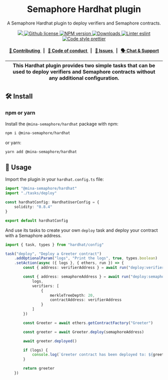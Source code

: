 <p align="center">
    <h1 align="center">
        Semaphore Hardhat plugin
    </h1>
    <p align="center">A Semaphore Hardhat plugin to deploy verifiers and Semaphore contracts.</p>
</p>

<p align="center">
    <a href="https://github.com/mina-semaphore">
        <img src="https://img.shields.io/badge/project-Semaphore-blue.svg?style=flat-square">
    </a>
    <a href="https://github.com/mina-semaphore/semaphore/blob/main/LICENSE">
        <img alt="Github license" src="https://img.shields.io/github/license/mina-semaphore/semaphore.svg?style=flat-square">
    </a>
    <a href="https://www.npmjs.com/package/@mina-semaphore/hardhat">
        <img alt="NPM version" src="https://img.shields.io/npm/v/@mina-semaphore/hardhat?style=flat-square" />
    </a>
    <a href="https://npmjs.org/package/@mina-semaphore/hardhat">
        <img alt="Downloads" src="https://img.shields.io/npm/dm/@mina-semaphore/hardhat.svg?style=flat-square" />
    </a>
    <a href="https://eslint.org/">
        <img alt="Linter eslint" src="https://img.shields.io/badge/linter-eslint-8080f2?style=flat-square&logo=eslint" />
    </a>
    <a href="https://prettier.io/">
        <img alt="Code style prettier" src="https://img.shields.io/badge/code%20style-prettier-f8bc45?style=flat-square&logo=prettier" />
    </a>
</p>

<div align="center">
    <h4>
        <a href="https://github.com/mina-semaphore/semaphore/blob/main/CONTRIBUTING.md">
            👥 Contributing
        </a>
        <span>&nbsp;&nbsp;|&nbsp;&nbsp;</span>
        <a href="https://github.com/mina-semaphore/semaphore/blob/main/CODE_OF_CONDUCT.md">
            🤝 Code of conduct
        </a>
        <span>&nbsp;&nbsp;|&nbsp;&nbsp;</span>
        <a href="https://github.com/mina-semaphore/semaphore/contribute">
            🔎 Issues
        </a>
        <span>&nbsp;&nbsp;|&nbsp;&nbsp;</span>
        <a href="https://discord.gg/6mSdGHnstH">
            🗣️ Chat &amp; Support
        </a>
    </h4>
</div>

| This Hardhat plugin provides two simple tasks that can be used to deploy verifiers and Semaphore contracts without any additional configuration. |
| ------------------------------------------------------------------------------------------------------------------------------------------------ |

## 🛠 Install

### npm or yarn

Install the `@mina-semaphore/hardhat` package with npm:

```bash
npm i @mina-semaphore/hardhat
```

or yarn:

```bash
yarn add @mina-semaphore/hardhat
```

## 📜 Usage

Import the plugin in your `hardhat.config.ts` file:

```typescript
import "@mina-semaphore/hardhat"
import "./tasks/deploy"

const hardhatConfig: HardhatUserConfig = {
    solidity: "0.8.4"
}

export default hardhatConfig
```

And use its tasks to create your own `deploy` task and deploy your contract with a Semaphore address.

```typescript
import { task, types } from "hardhat/config"

task("deploy", "Deploy a Greeter contract")
    .addOptionalParam("logs", "Print the logs", true, types.boolean)
    .setAction(async ({ logs }, { ethers, run }) => {
        const { address: verifierAddress } = await run("deploy:verifier", { logs, merkleTreeDepth: 20 })

        const { address: semaphoreAddress } = await run("deploy:semaphore", {
            logs,
            verifiers: [
                {
                    merkleTreeDepth: 20,
                    contractAddress: verifierAddress
                }
            ]
        })

        const Greeter = await ethers.getContractFactory("Greeter")

        const greeter = await Greeter.deploy(semaphoreAddress)

        await greeter.deployed()

        if (logs) {
            console.log(`Greeter contract has been deployed to: ${greeter.address}`)
        }

        return greeter
    })
```
